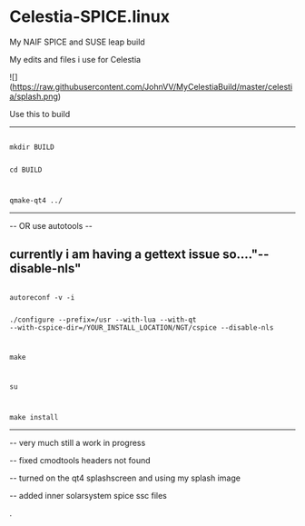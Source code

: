 # Celestia-SPICE.linux
My NAIF SPICE  and SUSE leap build 

My edits and files i use for Celestia 

![] (https://raw.githubusercontent.com/JohnVV/MyCelestiaBuild/master/celestia/splash.png)

Use this to build 

--------
<code>
mkdir BUILD

cd BUILD

qmake-qt4 ../
</code>

-------

-- OR use autotools --

currently i am having a gettext issue so...."--disable-nls"
------
<code>
autoreconf -v -i

./configure --prefix=/usr --with-lua --with-qt --with-cspice-dir=/YOUR_INSTALL_LOCATION/NGT/cspice --disable-nls

make 

su

make install 
</code>

--------


-- very much still a work in progress 

-- fixed cmodtools headers not found

-- turned on the qt4 splashscreen and using my splash image 

-- added inner solarsystem spice ssc files 

.
